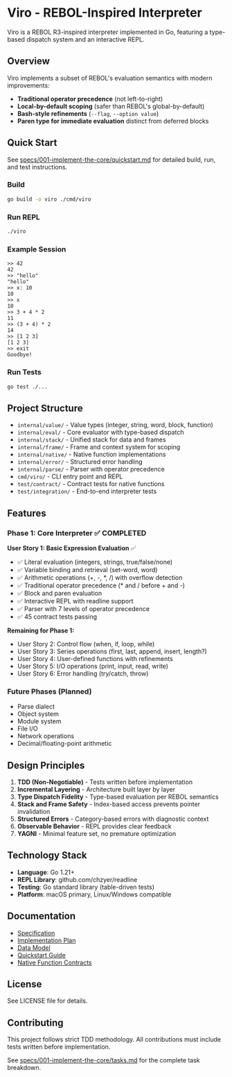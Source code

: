 # Viro - REBOL-Inspired Interpreter

Viro is a REBOL R3-inspired interpreter implemented in Go, featuring a type-based dispatch system and an interactive REPL.

## Overview

Viro implements a subset of REBOL's evaluation semantics with modern improvements:
- **Traditional operator precedence** (not left-to-right)
- **Local-by-default scoping** (safer than REBOL's global-by-default)
- **Bash-style refinements** (`--flag`, `--option value`)
- **Paren type for immediate evaluation** distinct from deferred blocks

## Quick Start

See [specs/001-implement-the-core/quickstart.md](specs/001-implement-the-core/quickstart.md) for detailed build, run, and test instructions.

### Build

```bash
go build -o viro ./cmd/viro
```

### Run REPL

```bash
./viro
```

### Example Session

```rebol
>> 42
42
>> "hello"
"hello"
>> x: 10
10
>> x
10
>> 3 + 4 * 2
11
>> (3 + 4) * 2
14
>> [1 2 3]
[1 2 3]
>> exit
Goodbye!
```

### Run Tests

```bash
go test ./...
```

## Project Structure

- `internal/value/` - Value types (integer, string, word, block, function)
- `internal/eval/` - Core evaluator with type-based dispatch
- `internal/stack/` - Unified stack for data and frames
- `internal/frame/` - Frame and context system for scoping
- `internal/native/` - Native function implementations
- `internal/error/` - Structured error handling
- `internal/parse/` - Parser with operator precedence
- `cmd/viro/` - CLI entry point and REPL
- `test/contract/` - Contract tests for native functions
- `test/integration/` - End-to-end interpreter tests

## Features

### Phase 1: Core Interpreter ✅ COMPLETED

**User Story 1: Basic Expression Evaluation** ✅
- ✅ Literal evaluation (integers, strings, true/false/none)
- ✅ Variable binding and retrieval (set-word, word)
- ✅ Arithmetic operations (+, -, *, /) with overflow detection
- ✅ Traditional operator precedence (* and / before + and -)
- ✅ Block and paren evaluation
- ✅ Interactive REPL with readline support
- ✅ Parser with 7 levels of operator precedence
- ✅ 45 contract tests passing

**Remaining for Phase 1:**
- User Story 2: Control flow (when, if, loop, while)
- User Story 3: Series operations (first, last, append, insert, length?)
- User Story 4: User-defined functions with refinements
- User Story 5: I/O operations (print, input, read, write)
- User Story 6: Error handling (try/catch, throw)

### Future Phases (Planned)

- Parse dialect
- Object system
- Module system
- File I/O
- Network operations
- Decimal/floating-point arithmetic

## Design Principles

1. **TDD (Non-Negotiable)** - Tests written before implementation
2. **Incremental Layering** - Architecture built layer by layer
3. **Type Dispatch Fidelity** - Type-based evaluation per REBOL semantics
4. **Stack and Frame Safety** - Index-based access prevents pointer invalidation
5. **Structured Errors** - Category-based errors with diagnostic context
6. **Observable Behavior** - REPL provides clear feedback
7. **YAGNI** - Minimal feature set, no premature optimization

## Technology Stack

- **Language**: Go 1.21+
- **REPL Library**: github.com/chzyer/readline
- **Testing**: Go standard library (table-driven tests)
- **Platform**: macOS primary, Linux/Windows compatible

## Documentation

- [Specification](specs/001-implement-the-core/spec.md)
- [Implementation Plan](specs/001-implement-the-core/plan.md)
- [Data Model](specs/001-implement-the-core/data-model.md)
- [Quickstart Guide](specs/001-implement-the-core/quickstart.md)
- [Native Function Contracts](specs/001-implement-the-core/contracts/)

## License

See LICENSE file for details.

## Contributing

This project follows strict TDD methodology. All contributions must include tests written before implementation.

See [specs/001-implement-the-core/tasks.md](specs/001-implement-the-core/tasks.md) for the complete task breakdown.
